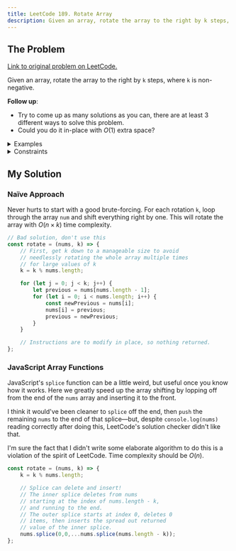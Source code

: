 ```yaml
---
title: LeetCode 189. Rotate Array
description: Given an array, rotate the array to the right by k steps, where k is non-negative.
---
```


## The Problem

[Link to original problem on LeetCode.](https://leetcode.com/problems/rotate-array/)

Given an array, rotate the array to the right by `k` steps, where `k` is non-negative.

**Follow up**:

- Try to come up as many solutions as you can, there are at least 3 different ways to solve this problem.
- Could you do it in-place with $O(1)$ extra space?

<details>
<summary>Examples</summary>

Example 1:

```
Input: nums = [1,2,3,4,5,6,7], k = 3
Output: [5,6,7,1,2,3,4]

Explanation:
rotate 1 steps to the right: [7,1,2,3,4,5,6]
rotate 2 steps to the right: [6,7,1,2,3,4,5]
rotate 3 steps to the right: [5,6,7,1,2,3,4]
```

Example 2:

```
Input: nums = [-1,-100,3,99], k = 2
Output: [3,99,-1,-100]

Explanation:
rotate 1 steps to the right: [99,-1,-100,3]
rotate 2 steps to the right: [3,99,-1,-100]
```
</details>

<details>
<summary>Constraints</summary>

- 1 <= `nums.length` <= 2 * 10<sup>4</sup>
- -2<sup>31</sup> <= `nums[i]` <= 2<sup>31</sup> - 1
- 0 <= k <= 10<sup>5</sup>
</details>

## My Solution

### Naïve Approach

Never hurts to start with a good brute-forcing. For each rotation `k`, loop through the array `num` and shift everything right by one. This will rotate the array with $O(n \times k)$ time complexity.

```javascript
// Bad solution, don't use this
const rotate = (nums, k) => {
    // First, get k down to a manageable size to avoid
    // needlessly rotating the whole array multiple times
    // for large values of k
    k = k % nums.length;

    for (let j = 0; j < k; j++) {
        let previous = nums[nums.length - 1];
        for (let i = 0; i < nums.length; i++) {
            const newPrevious = nums[i];
            nums[i] = previous;
            previous = newPrevious;
        }
    }

    // Instructions are to modify in place, so nothing returned.
};
```

### JavaScript Array Functions

JavaScript's `splice` function can be a little weird, but useful once you know how it works. Here we greatly speed up the array shifting by lopping off from the end of the `nums` array and inserting it to the front.

I think it would've been cleaner to `splice` off the end, then `push` the remaining `nums` to the end of that splice—but, despite `console.log(nums)` reading correctly after doing this, LeetCode's solution checker didn't like that.

I'm sure the fact that I didn't write some elaborate algorithm to do this is a violation of the spirit of LeetCode. Time complexity should be $O(n)$.

```javascript
const rotate = (nums, k) => {
    k = k % nums.length;

    // Splice can delete and insert!
    // The inner splice deletes from nums
    // starting at the index of nums.length - k,
    // and running to the end.
    // The outer splice starts at index 0, deletes 0
    // items, then inserts the spread out returned
    // value of the inner splice.
    nums.splice(0,0,...nums.splice(nums.length - k));
};
```
